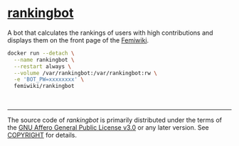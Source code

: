 [rankingbot]
========
A bot that calculates the rankings of users with high contributions and displays
them on the front page of the [Femiwiki].

```bash
docker run --detach \
  --name rankingbot \
  --restart always \
  --volume /var/rankingbot:/var/rankingbot:rw \
  -e 'BOT_PW=xxxxxxxx' \
  femiwiki/rankingbot
```

&nbsp;

--------

The source code of *rankingbot* is primarily distributed under the terms of
the [GNU Affero General Public License v3.0] or any later version. See
[COPYRIGHT] for details.

[rankingbot]: https://femiwiki.com/w/%EC%82%AC%EC%9A%A9%EC%9E%90:%EB%9E%AD%ED%82%B9%EB%B4%87
[Femiwiki]: https://femiwiki.com
[GNU Affero General Public License v3.0]: LICENSE
[COPYRIGHT]: COPYRIGHT
